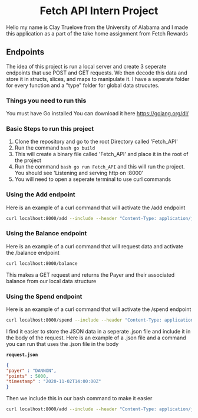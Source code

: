 
<div align=center>

# Fetch API Intern Project 

</div>


Hello my name is Clay Truelove from the University of Alabama and I made this application as a part
of the take home assignment from Fetch Rewards

## Endpoints

The idea of this project is run a local server and create 3 seperate endpoints that use POST and GET requests.
We then decode this data and store it in structs, slices, and maps to manipulate it.
I have a seperate folder for every function and a "type" folder for global data strucutes.

### Things you need to run this

You must have Go installed
You can download it here https://golang.org/dl/

### Basic Steps to run this project

1. Clone the repository and go to the root Directory called 'Fetch_API' 
2. Run the command ```bash go build```
3. This will create a binary file called 'Fetch_API' and place it in the root of the project
4. Run the command ```bash go run Fetch_API``` and this will run the project. You should see 'Listening and serving http on :8000'
5. You will need to open a seperate terminal to use curl commands

### Using the Add endpoint
Here is an example of a curl command that will activate the /add endpoint 

```bash
curl localhost:8000/add --include --header "Content-Type: application/json" -d '{"payer": "DANNON", "points": 300, "timestamp": "2022-10-31T10:00:00Z"}' --request "POST"
```

### Using the Balance endpoint
Here is an example of a curl command that will request data and activate the /balance endpoint 

```bash
curl localhost:8000/balance
```
This makes a GET request and returns the Payer and their associated balance from our local data structure

### Using the Spend endpoint
Here is an example of a curl command that will activate the /spend endpoint 

```bash
curl localhost:8000/spend --include --header "Content-Type: application/json" -d '{"points": 300}' --request "POST"
```

I find it easier to store the JSON data in a seperate .json file and include it in the body of the request.
Here is an example of a .json file and a command you can run that uses the .json file in the body

**`request.json`**
```json
{
"payer" : "DANNON",
"points" : 5000,
"timestamp" : "2020-11-02T14:00:00Z"
}
```
Then we include this in our bash command to make it easier

```bash
curl localhost:8000/add --include --header "Content-Type: application/json" -d @request.json --request "POST"
```

